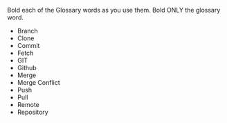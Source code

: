Bold each of the Glossary words as you use them. Bold ONLY the glossary word.

- Branch
- Clone
- Commit
- Fetch
- GIT
- Github
- Merge
- Merge Conflict
- Push
- Pull
- Remote
- Repository
